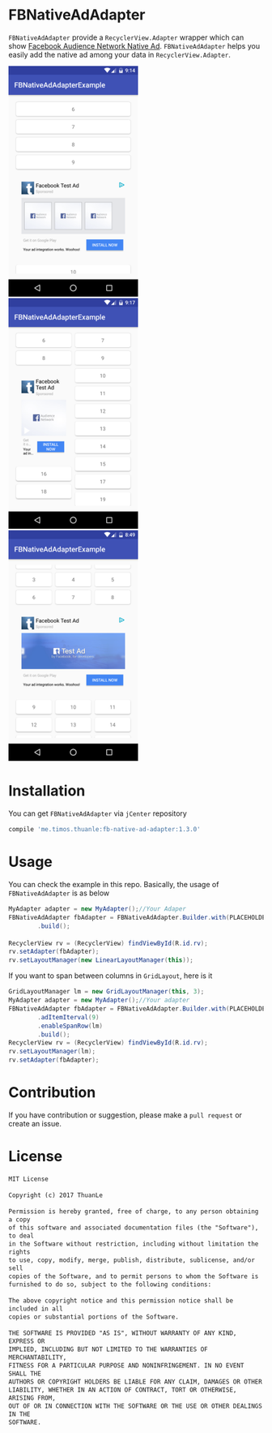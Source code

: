 # FBNativeAdAdapter

`FBNativeAdAdapter` provide a `RecyclerView.Adapter` wrapper which can show [Facebook Audience Network Native Ad](https://developers.facebook.com/docs/audience-network/native-ads). `FBNativeAdAdapter` helps you easily add the native ad among your data in `RecyclerView.Adapter`.

<img src="/images/ss_linear.png" width="256">
<img src="/images/ss_staggered_grid.png" width="256">
<img src="/images/ss_grid_span_column.png" width="256">

# Installation

You can get `FBNativeAdAdapter` via `jCenter` repository

```groovy
compile 'me.timos.thuanle:fb-native-ad-adapter:1.3.0'
```

# Usage

You can check the example in this repo. Basically, the usage of `FBNativeAdAdapter` is as below

```java
MyAdapter adapter = new MyAdapter();//Your Adaper 
FBNativeAdAdapter fbAdapter = FBNativeAdAdapter.Builder.with(PLACEHOLDER_ID, adapter)
        .build();

RecyclerView rv = (RecyclerView) findViewById(R.id.rv);
rv.setAdapter(fbAdapter);
rv.setLayoutManager(new LinearLayoutManager(this));
```

If you want to span between columns in `GridLayout`, here is it

```java
GridLayoutManager lm = new GridLayoutManager(this, 3);
MyAdapter adapter = new MyAdapter();//Your adapter
FBNativeAdAdapter fbAdapter = FBNativeAdAdapter.Builder.with(PLACEHOLDER_ID, adapter)
        .adItemIterval(9)
        .enableSpanRow(lm)
        .build();
RecyclerView rv = (RecyclerView) findViewById(R.id.rv);
rv.setLayoutManager(lm);
rv.setAdapter(fbAdapter);
```

# Contribution

If you have contribution or suggestion, please make a `pull request` or create an issue.

# License

```
MIT License

Copyright (c) 2017 ThuanLe

Permission is hereby granted, free of charge, to any person obtaining a copy
of this software and associated documentation files (the "Software"), to deal
in the Software without restriction, including without limitation the rights
to use, copy, modify, merge, publish, distribute, sublicense, and/or sell
copies of the Software, and to permit persons to whom the Software is
furnished to do so, subject to the following conditions:

The above copyright notice and this permission notice shall be included in all
copies or substantial portions of the Software.

THE SOFTWARE IS PROVIDED "AS IS", WITHOUT WARRANTY OF ANY KIND, EXPRESS OR
IMPLIED, INCLUDING BUT NOT LIMITED TO THE WARRANTIES OF MERCHANTABILITY,
FITNESS FOR A PARTICULAR PURPOSE AND NONINFRINGEMENT. IN NO EVENT SHALL THE
AUTHORS OR COPYRIGHT HOLDERS BE LIABLE FOR ANY CLAIM, DAMAGES OR OTHER
LIABILITY, WHETHER IN AN ACTION OF CONTRACT, TORT OR OTHERWISE, ARISING FROM,
OUT OF OR IN CONNECTION WITH THE SOFTWARE OR THE USE OR OTHER DEALINGS IN THE
SOFTWARE.

```
